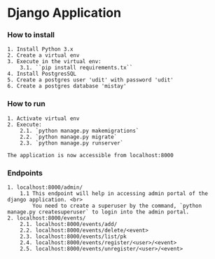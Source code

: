 # **Django Application**
### How to install
    1. Install Python 3.x
    2. Create a virtual env
    3. Execute in the virtual env:
        3.1. ``pip install requirements.tx``
    4. Install PostgresSQL
    5. Create a postgres user 'udit' with password 'udit'
    6. Create a postgres database 'mistay'
### How to run
    1. Activate virtual env
    2. Execute:
        2.1. `python manage.py makemigrations`
        2.2. `python manage.py migrate`
        2.3. `python manage.py runserver`

    The application is now accessible from localhost:8000

### Endpoints
    1. localhost:8000/admin/
        1.1 This endpoint will help in accessing admin portal of the django application. <br>
            You need to create a superuser by the command, `python manage.py createsuperuser` to login into the admin portal.
    2. localhost:8000/events/
        2.1. localhost:8000/events/add/
        2.2. localhost:8000/events/delete/<event>
        2.3. localhost:8000/events/list/pk
        2.4. localhost:8000/events/register/<user>/<event>
        2.5. localhost:8000/events/unregister/<user>/<event>